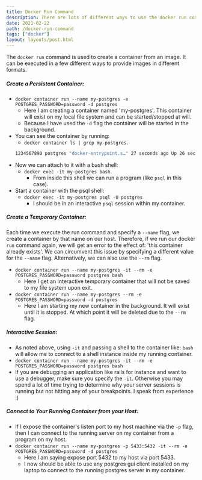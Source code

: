 ```yaml
---
title: Docker Run Command
description: There are lots of different ways to use the docker run command. This entry outlines these steps in more depth.
date: 2021-02-22
path: /docker-run-command
tags: ["docker"]
layout: layouts/post.html
---
```


The `docker run` command is used to create a container from an image. It can be executed in a few different ways to provide images in different formats.

##### Create a Persistent Container:

- `docker container run --name my-postgres -e POSTGRES_PASSWORD=password -d postgres`
  - Here I am creating a container named 'my-postgres'. This container will exist on my local file system and can be started/stopped at will.
  - Because I have used the `-d` flag the container will be started in the background.
- You can see the container by running:
  - `docker container ls | grep my-postgres`.
  ```bash
  1234567890 postgres "docker-entrypoint.s…" 27 seconds ago Up 26 seconds 5432/tcp my-postgres
  ```
- Now we can attach to it with a bash shell:
  - `docker exec -it my-postgres bash`.
      - From inside this shell we can run a program (like `psql` in this case).
- Start a container with the psql shell:
  - `docker exec -it my-postgres psql -U postgres`
      - I should be in an interactive `psql` session within my container.

##### Create a Temporary Container:

Each time we execute the run command and specify a `--name` flag, we create a container by that name on our host. Therefore, if we run our docker `run` command again, we will get an error to the effect of: 'this container already exists'. We can circumvent this issue by specifying a different value for the `--name` flag. Alternatively, we can also use the `--rm` flag.
- `docker container run --name my-postgres -it --rm -e POSTGRES_PASSWORD=password postgres bash`
  - Here I get an interactive temporary container that will not be saved to my file system upon exit.
- `docker container run --name my-postgres --rm -e POSTGRES_PASSWORD=password -d postgres`
  - Here I am starting my new container in the background. It will exist until it is stopped. At which point it will be deleted due to the `--rm` flag.

##### Interactive Session:
- As noted above, using `-it` and passing a shell to the container like: `bash` will allow me to connect to a shell instance inside my running container.
- `docker container run --name my-postgres -it --rm -e POSTGRES_PASSWORD=password postgres bash`
- If you are debugging an application like rails for instance and want to use a debugger, make sure you specify the `-it`. Otherwise you may spend a lot of time trying to determine why your server sessions is running but not hitting any of your breakpoints. I speak from experience :)

##### Connect to Your Running Container from your Host:
- If I expose the container's listen port to my host machine via the `-p` flag, then I can connect to the running server on my container from a program on my host.
- `docker container run --name my-postgres -p 5433:5432 -it --rm -e POSTGRES_PASSWORD=password -d postgres`
    - Here I am saying expose port 5432 to my host via port 5433.
    - I now should be able to use any postgres gui client installed on my laptop to connect to the running postgres server in my container.
